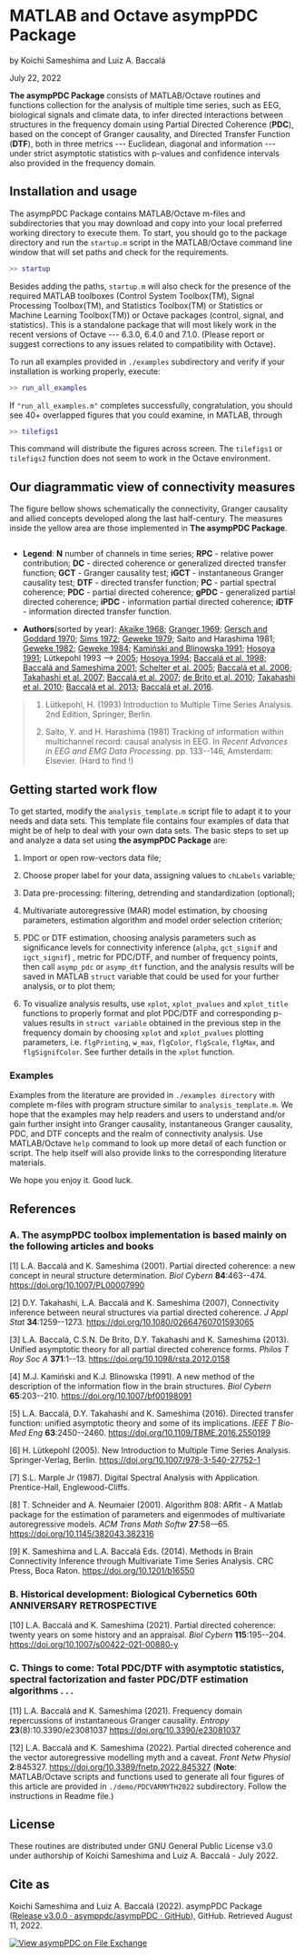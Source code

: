 # MATLAB and Octave asympPDC Package

by Koichi Sameshima and Luiz A. Baccalá

July 22, 2022

**The asympPDC Package** consists of MATLAB/Octave routines and functions collection for the analysis of multiple time series, such as EEG, biological signals and climate data, to infer directed interactions between structures in the frequency domain using Partial Directed Coherence (**PDC**), based on the concept of Granger causality, and Directed Transfer Function (**DTF**), both in three metrics --- Euclidean, diagonal and information --- under strict asymptotic statistics with p-values and confidence intervals also provided in the frequency domain. 

## Installation and usage

The asympPDC Package contains MATLAB/Octave m-files and subdirectories that you may download and copy into your local preferred working directory to execute them. To start, you should go to the package directory and run the `startup.m` script in the MATLAB/Octave command line window that will set paths and check for the requirements.

```matlab
>> startup
```

Besides adding the paths, `startup.m` will also check for the presence of the required MATLAB toolboxes (Control System Toolbox(TM), Signal Processing Toolbox(TM), and Statistics Toolbox(TM) or Statistics or Machine Learning Toolbox(TM)) or Octave packages (control, signal, and statistics). This is a standalone package that will most likely  work in the recent versions of Octave --- 6.3.0, 6.4.0 and 7.1.0.  (Please report or suggest corrections to any issues related to compatibility with Octave).

To run all examples provided in `./examples` subdirectory and verify if your installation is working properly, execute:

```matlab
>> run_all_examples
```

If `"run_all_examples.m"` completes successfully, congratulation, you should see 40+ overlapped figures that you could examine, in MATLAB, through 

```matlab
>> tilefigs1
```

This command will distribute the figures across screen. The `tilefigs1` or `tilefigs2` function does not seem to work in the Octave environment.

## Our diagrammatic view of connectivity measures

The figure bellow shows  schematically the connectivity, Granger causality and allied concepts developed along the last half-century.  The measures inside the yellow area are those implemented in **The asympPDC Package**.

<img title="" src="./connectivity_measures_in_asymppdc.png" alt="" data-align="inline">

* **Legend**: **N**  number of channels in time series; **RPC** - relative power contribution; **DC** - directed coherence or generalized directed transfer function; **GCT** - Granger causality test; **iGCT** - instantaneous Granger causality test; **DTF** - directed transfer function; **PC** - partial spectral coherence; **PDC** - partial directed coherence; **gPDC** - generalized partial directed coherence; **iPDC** - information partial directed coherence; **iDTF** - information directed transfer function. 

* **Authors**(sorted by year): [Akaike 1968](https://doi.org/10.1007/BF02911655); [Granger 1969](https://www.jstor.org/stable/1912791); [Gersch and Goddard 1970](https://doi.org/10.1126/science.169.3946.701); [Sims 1972](https://www.jstor.org/stable/1806097); [Geweke 1979](https://doi.org/10.1016/0304-4076(78)90067-2); Saito and Harashima 1981; [Geweke 1982](https://doi.org/10.2307/2287238); [Geweke 1984](https://doi.org/10.2307/2288723); [Kamiński and Blinowska 1991](https://doi.org/10.1007/bf00198091);  [Hosoya 1991](https://doi.org/10.1007/BF01192551); Lütkepohl 1993 --> [2005](https://doi.org/10.1007/978-3-540-27752-1); [Hosoya 1994](); [Baccalá et al. 1998](); [Baccalá and Sameshima 2001](https://doi.org/10.1007/PL00007990); [Schelter et al. 2005](https://doi.org/10.1016/j.jneumeth.2005.09.001); [Baccalá et al. 2006](https://doi.org/10.1002/9783527609970.ch16);  [Takahashi et al. 2007](https://doi.org/10.1080/02664760701593065); [Baccalá et al. 2007](https://doi.org/10.1109/ICDSP.2007.4288544); [de Brito et al. 2010](https://doi.org/10.1109/IEMBS.2010.5626856); [Takahashi et al. 2010](https://doi.org/10.1007/s00422-010-0410-x); [Baccalá et al. 2013](https://doi.org/10.1098/rsta.2012.0158); [Baccalá et al. 2016](https://doi.org/10.1109/TBME.2016.2550199).

> 1. Lütkepohl, H. (1993) Introduction to Multiple Time Series Analysis. 2nd Edition, Springer, Berlin.
> 
> 2. Saito, Y. and H. Harashima (1981) Tracking of information within multichannel record: causal analysis in EEG. In *Recent Advances in EEG and EMG Data Processing.* pp. 133--146, Amsterdam: Elsevier. (Hard to find !)

## Getting started work flow

To get started, modify  the `analysis_template.m` script file to adapt it to your needs and data sets. This template file contains four examples of data that might be of help to deal with your own data sets. The basic steps to set up and analyze a data set using **the asympPDC Package** are:

1. Import or open row-vectors data file;

2. Choose proper label for your data, assigning values to `chLabels`  variable;

3. Data pre-processing: filtering, detrending and standardization (optional);

4. Multivariate autoregressive (MAR) model estimation, by choosing parameters, estimation algorithm and model order selection criterion;

5. PDC or DTF estimation, choosing analysis parameters such as significance levels for connectivity inference (`alpha`, `gct_signif` and `igct_signif`) , metric for PDC/DTF,  and number of frequency points, then call `asymp_pdc` or `asymp_dtf` function, and the analysis results will be saved in MATLAB `struct` variable that could be used for your further analysis, or to plot them; 

6. To visualize analysis results, use `xplot`, `xplot_pvalues` and `xplot_title` functions to properly format and plot PDC/DTF and corresponding p-values results in `struct variable` obtained in the previous step in the frequency domain by choosing `xplot` and `xplot_pvalues` plotting parameters, i.e.  `flgPrinting`, `w_max`,  `flgColor`, `flgScale`, `flgMax`, and `flgSignifColor`.  See further details in the `xplot` function.

### Examples

Examples from the literature are provided in `./examples directory`  with complete m-files with program structure similar to `analysis_template.m`. We hope that the examples may help readers and users to understand and/or gain further insight into Granger causality, instantaneous Granger causality, PDC, and DTF concepts and the realm of connectivity analysis. Use MATLAB/Octave `help` command to look up more detail of each function or script. The help itself will also provide links to the corresponding literature materials.  

We hope you enjoy it. Good luck.

## References

### A. The asympPDC toolbox implementation is based mainly on the following articles and books

 [1] L.A. Baccalá and K. Sameshima (2001). Partial directed coherence: a new concept
     in neural structure determination. *Biol Cybern* **84**:463--474.
     <https://doi.org/10.1007/PL00007990>

 [2] D.Y. Takahashi, L.A. Baccalá and K. Sameshima (2007), Connectivity inference
     between neural structures via partial directed coherence. *J Appl Stat*
     **34**:1259--1273. <https://doi.org/10.1080/02664760701593065>

 [3] L.A. Baccalá, C.S.N. De Brito, D.Y. Takahashi and K. Sameshima (2013). Unified
     asymptotic theory for all partial directed coherence forms. *Philos T Roy
     Soc A* **371**:1--13. <https://doi.org/10.1098/rsta.2012.0158>

 [4] M.J. Kamiński and K.J. Blinowska (1991). A new method of the description of the
    information flow in the brain structures. *Biol Cybern* **65**:203--210.
    <https://doi.org/10.1007/bf00198091>

[5] L.A. Baccalá, D.Y. Takahashi and K. Sameshima (2016). Directed transfer
    function: unified asymptotic theory and some of its implications. *IEEE T
    Bio-Med Eng* **63**:2450--2460. 
    <https://doi.org/10.1109/TBME.2016.2550199>

[6] H. Lütkepohl (2005). New Introduction to Multiple Time Series Analysis. 
                         Springer-Verlag, Berlin.  <https://doi.org/10.1007/978-3-540-27752-1>

[7] S.L. Marple Jr (1987). Digital Spectral Analysis with Application.
                         Prentice-Hall, Englewood-Cliffs. 

[8] T. Schneider and A. Neumaier (2001). Algorithm 808: ARfit - A Matlab package
                         for the estimation of parameters and eigenmodes of
                         multivariate autoregressive models. *ACM Trans Math
                         Softw* **27**:58-–65. <https://doi.org/10.1145/382043.382316>

[9] K. Sameshima and L.A. Baccalá Eds. (2014). Methods in Brain Connectivity 
    Inference through Multivariate Time Series Analysis. CRC Press, Boca Raton.
    <https://doi.org/10.1201/b16550>

### B. Historical development: Biological Cybernetics 60th ANNIVERSARY RETROSPECTIVE

[10] L.A. Baccalá and K. Sameshima (2021). Partial directed coherence: twenty years on some history and an
appraisal. *Biol Cybern* **115**:195--204.  <https://doi.org/10.1007/s00422-021-00880-y>

### C. Things to come: Total PDC/DTF with asymptotic statistics, spectral factorization and faster PDC/DTF estimation algorithms . . .

[11] L.A. Baccalá and K. Sameshima (2021). Frequency domain repercussions of instantaneous
Granger causality. *Entropy* **23**(8):10.3390/e23081037  <https://doi.org/10.3390/e23081037>

[12] L.A. Baccalá and K. Sameshima (2022).  Partial directed coherence and the vector autoregressive modelling myth and a caveat. *Front Netw Physiol* **2**:845327.  <https://doi.org/10.3389/fnetp.2022.845327> (**Note**: MATLAB/Octave scripts and functions used to generate all four figures of this article are provided in `./demo/PDCVARMYTH2022`  subdirectory. Follow the instructions in Readme file.)

## License

These routines are distributed under GNU General Public License v3.0 under
authorship of Koichi Sameshima and Luiz A. Baccalá - July 2022.

## Cite as

Koichi Sameshima and Luiz A. Baccalá (2022). asympPDC Package ([Release v3.0.0 · asymppdc/asympPDC · GitHub](https://github.com/asymppdc/asympPDC/releases/tag/v3.0.0)), GitHub. Retrieved August 11, 2022.

[![View asympPDC on File Exchange](https://www.mathworks.com/matlabcentral/images/matlab-file-exchange.svg)](https://www.mathworks.com/matlabcentral/fileexchange/116185-asymppdc)
